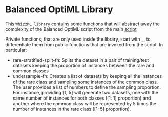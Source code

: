 # Balanced OptiML Library

This `WhizzML library` contains some functions that will abstract away
the complexity of the Balanced OptiML script from the main
[script](../bal-optiml-script)

Private functions, that are only used inside the library, start with
 `_`, to differentiate them from public functions that are invoked
 from the script. In particular:

 - rare-stratified-split-fn: Splits the dataset in a pair of training/test
   datasets keeping the proportion of instances between the rare and common
   classes
 - undersample-fn: Creates a list of datasets by keeping all the instances
   of the rare class and sampling some instances of the common class. The
   user provides a list of numbers to define the sampling proportion. For
   instance, providing [1, 5] will generate two datasets, one with the same
   number of instances for both classes ([1: 1] proportion)
   and another where the common class will be represented by 5 times the
   number of instances in the rare class ([1: 5] proportion).
